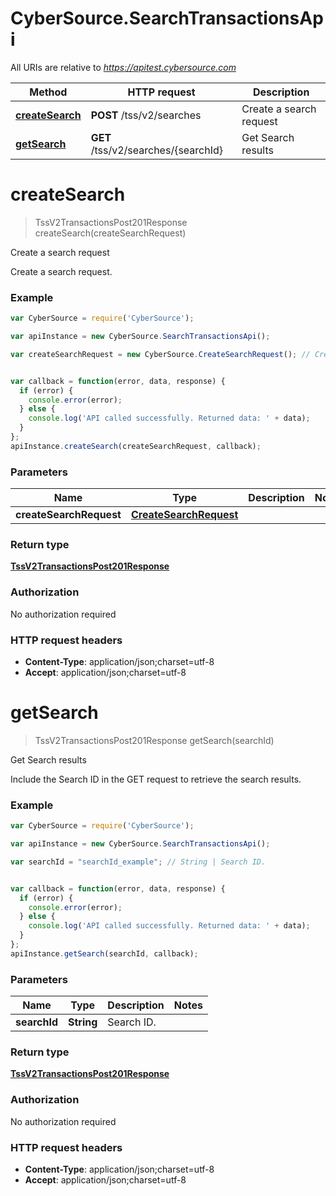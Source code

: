 # CyberSource.SearchTransactionsApi

All URIs are relative to *https://apitest.cybersource.com*

Method | HTTP request | Description
------------- | ------------- | -------------
[**createSearch**](SearchTransactionsApi.md#createSearch) | **POST** /tss/v2/searches | Create a search request
[**getSearch**](SearchTransactionsApi.md#getSearch) | **GET** /tss/v2/searches/{searchId} | Get Search results


<a name="createSearch"></a>
# **createSearch**
> TssV2TransactionsPost201Response createSearch(createSearchRequest)

Create a search request

Create a search request. 

### Example
```javascript
var CyberSource = require('CyberSource');

var apiInstance = new CyberSource.SearchTransactionsApi();

var createSearchRequest = new CyberSource.CreateSearchRequest(); // CreateSearchRequest | 


var callback = function(error, data, response) {
  if (error) {
    console.error(error);
  } else {
    console.log('API called successfully. Returned data: ' + data);
  }
};
apiInstance.createSearch(createSearchRequest, callback);
```

### Parameters

Name | Type | Description  | Notes
------------- | ------------- | ------------- | -------------
 **createSearchRequest** | [**CreateSearchRequest**](CreateSearchRequest.md)|  | 

### Return type

[**TssV2TransactionsPost201Response**](TssV2TransactionsPost201Response.md)

### Authorization

No authorization required

### HTTP request headers

 - **Content-Type**: application/json;charset=utf-8
 - **Accept**: application/json;charset=utf-8

<a name="getSearch"></a>
# **getSearch**
> TssV2TransactionsPost201Response getSearch(searchId)

Get Search results

Include the Search ID in the GET request to retrieve the search results. 

### Example
```javascript
var CyberSource = require('CyberSource');

var apiInstance = new CyberSource.SearchTransactionsApi();

var searchId = "searchId_example"; // String | Search ID.


var callback = function(error, data, response) {
  if (error) {
    console.error(error);
  } else {
    console.log('API called successfully. Returned data: ' + data);
  }
};
apiInstance.getSearch(searchId, callback);
```

### Parameters

Name | Type | Description  | Notes
------------- | ------------- | ------------- | -------------
 **searchId** | **String**| Search ID. | 

### Return type

[**TssV2TransactionsPost201Response**](TssV2TransactionsPost201Response.md)

### Authorization

No authorization required

### HTTP request headers

 - **Content-Type**: application/json;charset=utf-8
 - **Accept**: application/json;charset=utf-8

